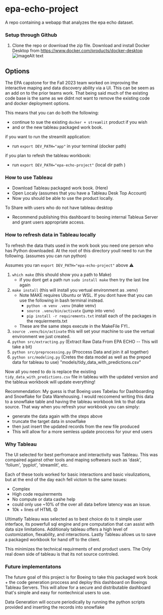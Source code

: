 # epa-echo-project
A repo containing a webapp that analyzes the epa echo dataset.

### Setup through Github
1. Clone the repo or download the zip file. Download and install Docker Desktop from https://www.docker.com/products/docker-desktop
![imageAlt text](./lib/images/1_repo.png)

## Options
The EPA capstone for the Fall 2023 team worked on improving the interactive maping and data discovery ability via a UI. This can be seem as an add on to the prior teams work.
That being said much of the existing code base is the same as we didnt not want to remove the existing code and docker deployment options. 

This means that you can do both the following:
- continue to sue the existing `docker + streamlit` product if you wish
- and or the new tableau packaged work book. 

if you want to run the streamlit application:
- run `export DEV_PATH="app"` in your terminal (docker path)

if you plan to refesh the tableau workbook:
- run `export DEV_PATH="epa-echo-project"` (local dir path )

### How to use Tableau
- Download Tableau packaged work book. (Here)
- Open Localy (assumes that you have a Tableau Desk Top Account)
- Now you should be able to use the product locally. 

To Share with users who do not have tableau desktop
- Recommend publishing this dashboard to beoing internal Tableua Server and grant users appropriate access.  

### How to refresh data in Tableau locally
To refresh the data thats used in the work book you need one person who has Python downloaded. 
At the root of this directory youll need to run the following. (assumes you can run python)

Assumes you ran `export DEV_PATH="epa-echo-project"` above ⚠️

1. `which make` (this should show you a path to Make) 
    - if you dont get a path run `sudo install make` then try the last line again
2. `make install` (this will install you vertual environment as .venv)
    - Note MAKE requires Ubuntu or WSL. If you dont have that you can use the following in bash terminal instead. 
        - `python -m venv .venv` (make venv)
        - `source .venv/bin/activate` (jump into venv)
        - `pip install -r requirements.txt` install each of the packages in the requierments.txt
    - These are the same steps execute in the MakeFile FYI.. 
3. `source .venv/bin/activate` this will set your machine to use the vertual environment we just created. 
4. `python src/extracting.py` (Extract Raw Data From EPA ECHO -- This will take a bit)
5. `python src/preprocessing.py` (Proccess Data and join it all together)
6. `python src/modeling.py` (Cretes the data model as well as the preped data for tableau to use) "models/tidy_data_with_predictions.csv"

Now all you need to do is replace the existing `tidy_data_with_predictions.csv` file in tableau with the updated version and the tableua workbook will update everything!

Recommendation:
My guess is that Boeing uses Tabelau for Dashboarding and Snowflake for Data Warehousing. 
I would reccomend writing this data to a snowflake table and having the tableau workbook link to that data source.
That way when you refresh your workbook you can simply:
- generate the data again with the steps above
- truncate the target data in snowflake
- then just insert the updated records from the new file produced
- This will allow for a more semless update proccess for your end users


### Why Tableau
The UI selected for best perfromace and interactivity was Tableau. This was compaired against other tools and maping softwears such as 'dask', 'folium', 'pyplot', 'streamlit', etc.

Each of these tools worked for basic interactions and basic visulizations, but at the end of the day each fell victom to the same issues:
- Complex
- High code requirerments
- No compute or data cashe help
- could only use ~10% of the over all data before latency was an issue.
- 10k + lines of HTML 😟

Ultimatly Tableau was selected as to best choice do to it simple user interface, its powerfull sql engine and pre computation that can assist with data size limitations. 
Additionaly tableau offers a high level of customization, flexability, and interactions. 
Lastly Tableau allows us to save a packaged workbook for hand off to the client. 

This minimizes the technical requirments of end product users. 
The Only real down side of tableau is that its not source controled. 

### Future implementatons
The future goal of this project is for Boeing to take this packaged work book + the code generation proccess and deploy this dashboard on Boeings Tableau Servers. 
This will allow for a secure and distributable dashboard that's simple and easy for nontechnical users to use. 

Data Generation will occure periodically by running the python scripts provided and inserting the records into snowflake